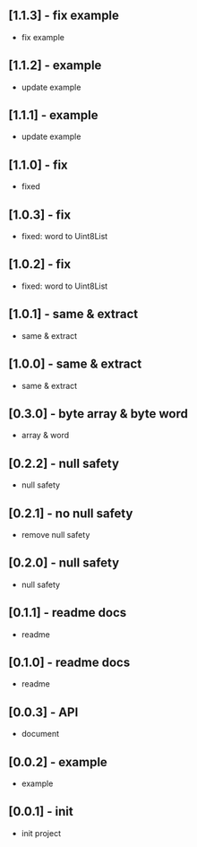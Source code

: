 ## [1.1.3] - fix example
* fix example
## [1.1.2] - example
* update example
## [1.1.1] - example
* update example
## [1.1.0] - fix
* fixed
## [1.0.3] - fix
* fixed: word to Uint8List
## [1.0.2] - fix
* fixed: word to Uint8List
## [1.0.1] - same & extract
* same & extract
## [1.0.0] - same & extract
* same & extract
## [0.3.0] - byte array & byte word
* array &  word
## [0.2.2] - null safety
* null safety
## [0.2.1] - no null safety
* remove null safety
## [0.2.0] - null safety
* null safety
## [0.1.1] - readme docs
* readme
## [0.1.0] - readme docs
* readme

## [0.0.3] - API
* document

## [0.0.2] - example
* example

## [0.0.1] - init
* init project
